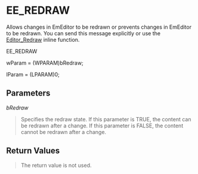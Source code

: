 # EE\_REDRAW

Allows changes in EmEditor to be redrawn or prevents changes in EmEditor to
be redrawn. You can send this message explicitly or use the
[Editor\_Redraw](../macro/editor_redraw) inline function.

EE\_REDRAW

wParam = (WPARAM)bRedraw;

lParam = (LPARAM)0;

## Parameters

_bRedraw_

> Specifies the redraw state. If this parameter is TRUE, the content can be
> redrawn after a change. If this parameter is FALSE, the content cannot be
> redrawn after a change.

## Return Values

> The return value is not used.